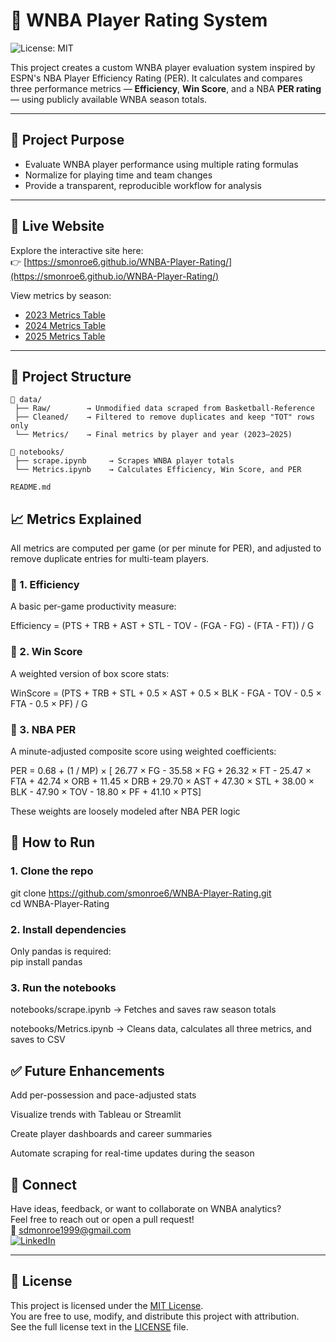 # 🏀 WNBA Player Rating System

![License: MIT](https://img.shields.io/badge/License-MIT-yellow.svg)

This project creates a custom WNBA player evaluation system inspired by ESPN's NBA Player Efficiency Rating (PER). It calculates and compares three performance metrics — **Efficiency**, **Win Score**, and a NBA **PER rating** — using publicly available WNBA season totals.

---

## 📌 Project Purpose

- Evaluate WNBA player performance using multiple rating formulas
- Normalize for playing time and team changes
- Provide a transparent, reproducible workflow for analysis

---

## 🚀 Live Website

Explore the interactive site here:  
👉 [https://smonroe6.github.io/WNBA-Player-Rating/](https://smonroe6.github.io/WNBA-Player-Rating/)

View metrics by season:

- [2023 Metrics Table](https://smonroe6.github.io/WNBA-Player-Rating/2023Metrics.html)
- [2024 Metrics Table](https://smonroe6.github.io/WNBA-Player-Rating/2024Metrics.html)
- [2025 Metrics Table](https://smonroe6.github.io/WNBA-Player-Rating/2025Metrics.html)

---

## 📂 Project Structure

```
📁 data/
 ├── Raw/        → Unmodified data scraped from Basketball-Reference
 ├── Cleaned/    → Filtered to remove duplicates and keep "TOT" rows only
 └── Metrics/    → Final metrics by player and year (2023–2025)

📁 notebooks/
 ├── scrape.ipynb     → Scrapes WNBA player totals
 └── Metrics.ipynb    → Calculates Efficiency, Win Score, and PER

README.md
```

## 📈 Metrics Explained

All metrics are computed per game (or per minute for PER), and adjusted to remove duplicate entries for multi-team players.

### 🔹 1. Efficiency

A basic per-game productivity measure:

Efficiency = (PTS + TRB + AST + STL - TOV - (FGA - FG) - (FTA - FT)) / G

### 🔹 2. Win Score

A weighted version of box score stats:

WinScore = (PTS + TRB + STL + 0.5 × AST + 0.5 × BLK - FGA - TOV - 0.5 × FTA - 0.5 × PF) / G

### 🔹 3. NBA PER

A minute-adjusted composite score using weighted coefficients:

PER = 0.68 + (1 / MP) × [ 26.77 × FG - 35.58 × FG + 26.32 × FT - 25.47 × FTA + 42.74 × ORB + 11.45 × DRB + 29.70 × AST + 47.30 × STL + 38.00 × BLK - 47.90 × TOV - 18.80 × PF + 41.10 × PTS]

These weights are loosely modeled after NBA PER logic

## 🚀 How to Run

### 1. Clone the repo

git clone https://github.com/smonroe6/WNBA-Player-Rating.git  
cd WNBA-Player-Rating

### 2. Install dependencies

Only pandas is required:  
pip install pandas

### 3. Run the notebooks

notebooks/scrape.ipynb → Fetches and saves raw season totals

notebooks/Metrics.ipynb → Cleans data, calculates all three metrics, and saves to CSV

## ✅ Future Enhancements

Add per-possession and pace-adjusted stats

Visualize trends with Tableau or Streamlit

Create player dashboards and career summaries

Automate scraping for real-time updates during the season

## 🤝 Connect

Have ideas, feedback, or want to collaborate on WNBA analytics?  
Feel free to reach out or open a pull request!  
📧 [sdmonroe1999@gmail.com](mailto:sdmonroe1999@gmail.com)  
[![LinkedIn](https://img.shields.io/badge/LinkedIn-blue?logo=linkedin&logoColor=white)](https://www.linkedin.com/in/stephenmonroe)

---

## 📜 License

This project is licensed under the [MIT License](LICENSE).  
You are free to use, modify, and distribute this project with attribution.  
See the full license text in the [LICENSE](LICENSE) file.

